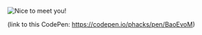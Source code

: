 ![Nice to meet you!](https://user-images.githubusercontent.com/2587348/87046519-9b047700-c1f9-11ea-9476-5195bfb7f68c.gif)

(link to this CodePen: https://codepen.io/phacks/pen/BaoEvoM)
